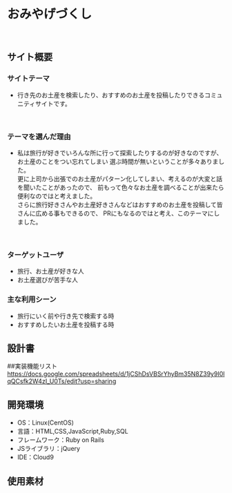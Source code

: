 # おみやげづくし
​
## サイト概要
### サイトテーマ

* 行き先のお土産を検索したり、おすすめのお土産を投稿したりできるコミュニティサイトです。

​
### テーマを選んだ理由

* 私は旅行が好きでいろんな所に行って探索したりするのが好きなのですが、お土産のことをつい忘れてしまい
 選ぶ時間が無いということが多々ありました。<br>
 更に上司から出張でのお土産がパターン化してしまい、考えるのが大変と話を聞いたことがあったので、
 前もって色々なお土産を調べることが出来たら便利なのではと考えました。<br>
 さらに旅行好きさんやお土産好きさんなどはおすすめのお土産を投稿して皆さんに広める事もできるので、
 PRにもなるのではと考え、このテーマにしました。

​
### ターゲットユーザ

 * 旅行、お土産が好きな人<br>
 * お土産選びが苦手な人
​
### 主な利用シーン


 * 旅行にいく前や行き先で検索する時<br>
 * おすすめしたいお土産を投稿する時

## 設計書

##実装機能リスト
https://docs.google.com/spreadsheets/d/1jCShDsVBSrYhyBm35N8Z39y9I0lqQCsfk2W4zI_U0Ts/edit?usp=sharing

## 開発環境
- OS：Linux(CentOS)
- 言語：HTML,CSS,JavaScript,Ruby,SQL
- フレームワーク：Ruby on Rails
- JSライブラリ：jQuery
- IDE：Cloud9
​
## 使用素材


